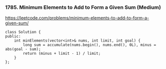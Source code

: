### 1785. Minimum Elements to Add to Form a Given Sum (Medium)

https://leetcode.com/problems/minimum-elements-to-add-to-form-a-given-sum/

```
class Solution {
public:
    int minElements(vector<int>& nums, int limit, int goal) {
        long sum = accumulate(nums.begin(), nums.end(), 0L), minus = abs(goal - sum);
        return (minus + limit - 1) / limit;
    }
};
```
